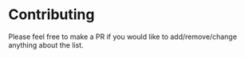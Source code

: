 # Contributing

Please feel free to make a PR if you would like to add/remove/change anything about the list. 